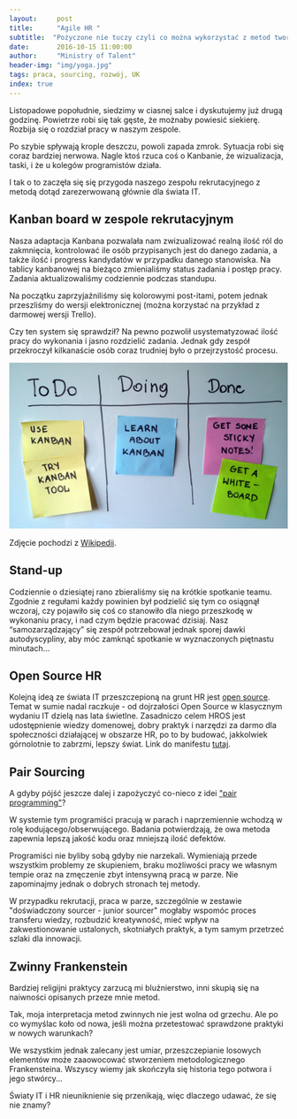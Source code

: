 ```yaml
---
layout:     post
title:      "Agile HR "
subtitle:  "Pożyczone nie tuczy czyli co można wykorzystać z metod tworzenia projektów informatycznych na potrzeby HR"
date:       2016-10-15 11:00:00 
author:     "Ministry of Talent"
header-img: "img/yoga.jpg"
tags: praca, sourcing, rozwój, UK
index: true
---
```


Listopadowe popołudnie, siedzimy w ciasnej salce i dyskutujemy już drugą godzinę. 
Powietrze robi się tak gęste, że możnaby powiesić siekierę. Rozbija się o rozdział pracy w naszym zespole.

Po szybie spływają krople deszczu, powoli zapada zmrok. Sytuacja robi się coraz bardziej nerwowa.
Nagle ktoś rzuca coś o Kanbanie, że wizualizacja, taski, i że u kolegów programistów działa. 

I tak o to zaczęła się się przygoda naszego zespołu rekrutacyjnego z metodą dotąd zarezerwowaną głównie dla świata IT. 


<h2 class="section-heading">Kanban board w zespole rekrutacyjnym</h2>

Nasza adaptacja Kanbana pozwalała nam zwizualizować realną ilość ról do zakmnięcia, kontrolować ile osób przypisanych jest do danego zadania, a także ilość i progress kandydatów w przypadku danego stanowiska. 
Na tablicy kanbanowej na bieżąco zmienialiśmy status zadania i postęp pracy. Zadania aktualizowaliśmy codziennie podczas standupu.

Na początku zaprzyjaźniliśmy się kolorowymi post-itami, potem jednak przeszliśmy do wersji elektronicznej (można korzystać na przykład z darmowej wersji Trello).

Czy ten system się sprawdził? Na pewno pozwolił usystematyzować ilość pracy do wykonania i jasno rozdzielić zadania. Jednak gdy zespół przekroczył kilkanaście osób coraz trudniej było o przejrzystość procesu.


<img src="/img/Simple-kanban-board-.jpg" class="img-responsive" alt="Picture">

Zdjęcie pochodzi z [Wikipedii](https://en.wikipedia.org/wiki/Kanban_board).


<h2 class="section-heading">Stand-up</h2>

Codziennie o dziesiątej rano zbieraliśmy się na krótkie spotkanie teamu. Zgodnie z regułami każdy powinien był podzielić się tym co osiągnął wczoraj, czy pojawiło się coś co stanowiło dla niego przeszkodę w wykonaniu pracy, i nad czym będzie pracować dzisiaj. 
Nasz “samozarządzający” się zespół potrzebował jednak sporej dawki autodyscypliny, aby móc zamknąć spotkanie w wyznaczonych piętnastu minutach...  

<h2 class="section-heading">Open Source HR</h2>

Kolejną ideą ze świata IT przeszczepioną na grunt HR jest [open source](https://pl.wikipedia.org/wiki/Otwarte_oprogramowanie). Temat w sumie nadal raczkuje - od dojrzałości Open Source w klasycznym wydaniu IT dzielą nas lata świetlne. 
Zasadniczo celem HROS jest udostępnienie wiedzy domenowej, dobry praktyk i narzędzi za darmo dla społeczności działającej w obszarze HR, po to by budować, jakkolwiek górnolotnie to zabrzmi, lepszy świat.
Link do manifestu [tutaj](http://hros.co/#what-is-hros).  

<h2 class="section-heading">Pair Sourcing</h2>

A gdyby pójść jeszcze dalej i zapożyczyć co-nieco z idei ["pair programming"](https://en.wikipedia.org/wiki/Pair_programming)? 

W systemie tym programiści pracują w parach i naprzemiennie wchodzą w rolę kodującego/obserwującego. 
Badania potwierdzają, że owa metoda zapewnia lepszą jakość kodu oraz mniejszą ilość defektów. 

Programiści nie byliby sobą gdyby nie narzekali. Wymieniają przede wszystkim problemy ze skupieniem, braku możliwości pracy we własnym tempie oraz na zmęczenie zbyt intensywną pracą w parze. 
Nie zapominajmy jednak o dobrych stronach tej metody. 

W przypadku rekrutacji, praca w parze, szczególnie w zestawie "doświadczony sourcer - junior sourcer" mogłaby wspomóc proces transferu wiedzy, rozbudzić kreatywność, mieć wpływ na zakwestionowanie ustalonych, skotniałych praktyk, a tym samym przetrzeć szlaki dla innowacji. 

<h2 class="section-heading">Zwinny Frankenstein</h2>

Bardziej religijni praktycy zarzucą mi bluźnierstwo, inni skupią się na naiwności opisanych przeze mnie metod. 

Tak, moja interpretacja metod zwinnych nie jest wolna od grzechu. Ale po co wymyślac koło od nowa, jeśli można przetestować sprawdzone praktyki w nowych warunkach? 

We wszystkim jednak zalecany jest umiar, przeszczepianie losowych elementów może zaaowocować stworzeniem metodologicznego Frankensteina. Wszyscy wiemy jak skończyła się historia tego potwora i jego stwórcy...

Światy IT i HR nieuniknienie się przenikają, więc dlaczego udawać, że się nie znamy?
